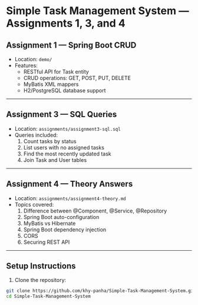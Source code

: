 # Simple Task Management System — Assignments 1, 3, and 4

## Assignment 1 — Spring Boot CRUD
- Location: `demo/`
- Features:
  - RESTful API for Task entity
  - CRUD operations: GET, POST, PUT, DELETE
  - MyBatis XML mappers
  - H2/PostgreSQL database support

---

## Assignment 3 — SQL Queries
- Location: `assignments/assignment3-sql.sql`
- Queries included:
  1. Count tasks by status
  2. List users with no assigned tasks
  3. Find the most recently updated task
  4. Join Task and User tables

---

## Assignment 4 — Theory Answers
- Location: `assignments/assignment4-theory.md`
- Topics covered:
  1. Difference between @Component, @Service, @Repository
  2. Spring Boot auto-configuration
  3. MyBatis vs Hibernate
  4. Spring Boot dependency injection
  5. CORS
  6. Securing REST API

---

## Setup Instructions
1. Clone the repository:
```bash
git clone https://github.com/khy-panha/Simple-Task-Management-System.git
cd Simple-Task-Management-System
